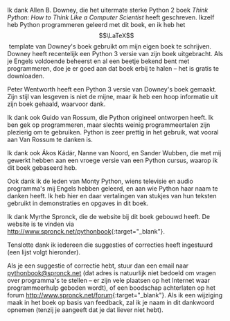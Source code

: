 Ik dank Allen B. Downey, die het uitermate sterke Python 2 boek *Think
Python: How to Think Like a Computer Scientist* heeft geschreven. Ikzelf
heb Python programmeren geleerd met dit boek, en ik heb het
$$\LaTeX$$ template van Downey's boek gebruikt om mijn eigen boek te
schrijven. Downey heeft recentelijk een Python 3 versie van zijn boek
uitgebracht. Als je Engels voldoende beheerst en al een beetje bekend
bent met programmeren, doe je er goed aan dat boek erbij te halen – het
is gratis te downloaden.

Peter Wentworth heeft een Python 3 versie van Downey's boek gemaakt.
Zijn stijl van lesgeven is niet de mijne, maar ik heb een hoop
informatie uit zijn boek gehaald, waarvoor dank.

Ik dank ook Guido van Rossum, die Python origineel ontworpen heeft. Ik
ben gek op programmeren, maar slechts weinig programmeertalen zijn
plezierig om te gebruiken. Python is zeer prettig in het gebruik, wat
vooral aan Van Rossum te danken is.

Ik dank ook Ákos Kádár, Nanne van Noord, en Sander Wubben, die met mij
gewerkt hebben aan een vroege versie van een Python cursus, waarop ik
dit boek gebaseerd heb.

Ook dank ik de leden van Monty Python, wiens televisie en audio
programma's mij Engels hebben geleerd, en aan wie Python haar naam te
danken heeft. Ik heb hier en daar vertalingen van stukjes van hun
teksten gebruikt in demonstraties en opgaves in dit boek.

Ik dank Myrthe Spronck, die de website bij dit boek gebouwd heeft. De
website is te vinden via <http://www.spronck.net/pythonbook>{:target="_blank"}.

Tenslotte dank ik iedereen die suggesties of correcties heeft ingestuurd
(een lijst volgt hieronder).

Als je een suggestie of correctie hebt, stuur dan een email naar
<pythonbook@spronck.net> (dat adres is
natuurlijk niet bedoeld om vragen over programma's te stellen – er zijn
vele plaatsen op het Internet waar programmeerhulp geboden wordt), of
een boodschap achterlaten op het forum <http://www.spronck.net/forum>{:target="_blank"}. 
Als ik een wijziging maak in het boek op basis van feedback, zal ik je
naam in dit dankwoord opnemen (tenzij je aangeeft dat je dat liever niet
hebt).
